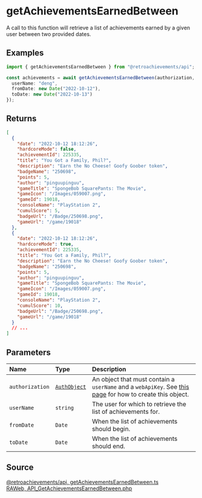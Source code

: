 # getAchievementsEarnedBetween

A call to this function will retrieve a list of achievements earned by a given user between two provided dates.

## Examples

```ts
import { getAchievementsEarnedBetween } from "@retroachievements/api";

const achievements = await getAchievementsEarnedBetween(authorization, {
  userName: "deng",
  fromDate: new Date("2022-10-12"),
  toDate: new Date("2022-10-13")
});
```

## Returns

```json
[
  {
    "date": "2022-10-12 18:12:26",
    "hardcoreMode": false,
    "achievementId": 225335,
    "title": "You Got a Family, Phil?",
    "description": "Earn the No Cheese! Goofy Goober token",
    "badgeName": "250698",
    "points": 5,
    "author": "pinguupinguu",
    "gameTitle": "SpongeBob SquarePants: The Movie",
    "gameIcon": "/Images/059007.png",
    "gameId": 19018,
    "consoleName": "PlayStation 2",
    "cumulScore": 5,
    "badgeUrl": "/Badge/250698.png",
    "gameUrl": "/game/19018"
  },
  {
    "date": "2022-10-12 18:12:26",
    "hardcoreMode": true,
    "achievementId": 225335,
    "title": "You Got a Family, Phil?",
    "description": "Earn the No Cheese! Goofy Goober token",
    "badgeName": "250698",
    "points": 5,
    "author": "pinguupinguu",
    "gameTitle": "SpongeBob SquarePants: The Movie",
    "gameIcon": "/Images/059007.png",
    "gameId": 19018,
    "consoleName": "PlayStation 2",
    "cumulScore": 10,
    "badgeUrl": "/Badge/250698.png",
    "gameUrl": "/game/19018"
  }
  // ...
]
```

## Parameters

| Name            | Type                                        | Description                                                                                                                  |
| :-------------- | :------------------------------------------ | :--------------------------------------------------------------------------------------------------------------------------- |
| `authorization` | [`AuthObject`](/v1/data-models/auth-object) | An object that must contain a `userName` and a `webApiKey`. See [this page](/getting-started) for how to create this object. |
| `userName`      | `string`                                    | The user for which to retrieve the list of achievements for.                                                                 |
| `fromDate`      | `Date`                                      | When the list of achievements should begin.                                                                                  |
| `toDate`        | `Date`                                      | When the list of achievements should end.                                                                                    |

## Source

[@retroachievements/api, getAchievementsEarnedBetween.ts](https://github.dev/RetroAchievements/retroachievements-api-js/blob/main/src/user/getAchievementsEarnedBetween.ts)  
[RAWeb, API_GetAchievementsEarnedBetween.php](https://github.dev/RetroAchievements/RAWeb/blob/master/public/API/API_GetAchievementsEarnedBetween.php)
